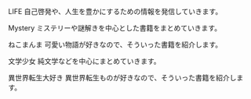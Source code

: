 
LIFE
自己啓発や、人生を豊かにするための情報を発信していきます。

Mystery
ミステリーや謎解きを中心とした書籍をまとめていきます。

ねこまんま
可愛い物語が好きなので、そういった書籍を紹介します。

文学少女
純文学などを中心にまとめていきます。

異世界転生大好き
異世界転生ものが好きなので、そういった書籍を紹介します。
